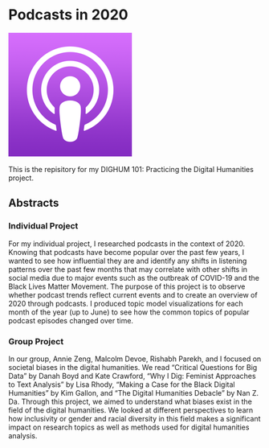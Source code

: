 # Podcasts in 2020
![podcast](images/podcasts.png)


This is the repisitory for my DIGHUM 101: Practicing the Digital Humanities project.


## Abstracts
### Individual Project
For my individual project, I researched podcasts in the context of 2020. Knowing that podcasts have become popular over the past few years, I wanted to see how influential they are and identify any shifts in listening patterns over the past few months that may correlate with other shifts in social media due to major events such as the outbreak of COVID-19 and the Black Lives Matter Movement. The purpose of this project is to observe whether podcast trends reflect current events and to create an overview of 2020 through podcasts. I produced topic model visualizations for each month of the year (up to June) to see how the common topics of popular podcast episodes changed over time. 

### Group Project
In our group, Annie Zeng, Malcolm Devoe, Rishabh Parekh, and I focused on societal biases in the digital humanities. We read “Critical Questions for Big Data” by Danah Boyd and Kate Crawford, “Why I Dig: Feminist Approaches to Text Analysis” by Lisa Rhody, “Making a Case for the Black Digital Humanities” by Kim Gallon, and “The Digital Humanities Debacle” by Nan Z. Da. Through this project, we aimed to understand what biases exist in the field of the digital humanities. We looked at different perspectives to learn how inclusivity or gender and racial diversity in this field makes a significant impact on research topics as well as methods used for digital humanities analysis.
